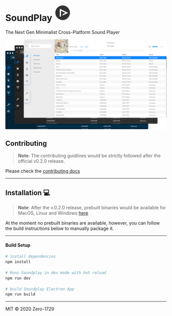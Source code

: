 # SoundPlay <img src="./static/icons/icon_1024x1024.png" height="52"></img>

The Next Gen Minimalist Cross-Platform Sound Player

![screenshot](./screenshot.png)


## Contributing

> **Note**: The contributing guidlines would be strictly followed after the official v0.2.0 release.

Please check the [contributing docs](./docs/CONTRIBUTING.md)

---

## Installation :computer:

> **Note**: After the v.0.2.0 release, prebuilt binaries would be available for MacOS, Linux and Windows [here](https://github.com/Zero-1729/soundplay/releases)

At the moment no prebuilt binaries are available, however, you can follow the build instructions below to manually package it.

---

#### Build Setup

``` bash
# install dependencies
npm install

# Runs Soundplay in dev mode with hot reload
npm run dev

# build Soundplay Electron App
npm run build
```

---

MIT &copy; 2020 Zero-1729
